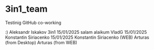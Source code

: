 # 3in1_team
 Testinig GitHub co-working

 :)
Aleksandr Iskakov 3in1 15/01/2025
salam alaikum VladG 15/01/2025
Konstantin Siriacenko 15/01/2025
Konstantin Siriacenko (WEB)
Arturas (from Desktop)
Arturas (from WEB)
